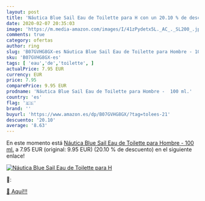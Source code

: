 ```yaml
---
layout: post
title: 'Náutica Blue Sail Eau de Toilette para H con un 20.10 % de descuento'
date: 2020-02-07 20:35:03
image: 'https://m.media-amazon.com/images/I/41zPydetx5L._AC_._SL200_.jpg'
comments: true
category: ofertas
author: ring
slug: 'B07GVHG8GX-es Náutica Blue Sail Eau de Toilette para Hombre - 100 ml.'
sku: 'B07GVHG8GX-es'
tags: [ 'eau','de','toilette', ]
actualPrice: 7.95 EUR
currency: EUR
price: 7.95
comparePrice: 9.95 EUR
prodname: 'Náutica Blue Sail Eau de Toilette para Hombre -  100 ml.'
country: 'es'
flag: '🇪🇸'
brand: ''
buyurl: 'https://www.amazon.es/dp/B07GVHG8GX/?tag=tolees-21'
descuento: '20.10'
average: '8.63'
---
```


En este momento está [Náutica Blue Sail Eau de Toilette para Hombre -  100 ml.](https://www.amazon.es/dp/B07GVHG8GX/?tag=tolees-21) a 7.95 EUR (original: 9.95 EUR) (20.10 %  de descuento) en el siguiente enlace!

[![Náutica Blue Sail Eau de Toilette para H](https://m.media-amazon.com/images/I/41zPydetx5L._AC_._SL200_.jpg)](https://www.amazon.es/dp/B07GVHG8GX/?tag=tolees-21)

🔎:


[🛒 Aquí!!!](https://www.amazon.es/dp/B07GVHG8GX/?tag=tolees-21)
